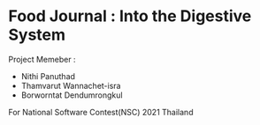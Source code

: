 # Food Journal : Into the Digestive System
Project Memeber : 
 - Nithi Panuthad
 - Thamvarut Wannachet-isra
 - Borworntat Dendumrongkul
 
 For National Software Contest(NSC) 2021 Thailand
